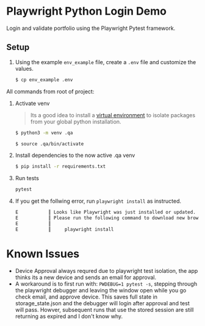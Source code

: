 # Playwright Python Login Demo
Login and validate portfolio using the Playwright Pytest framework.

## Setup

1. Using the example `env_example` file, create a `.env` file and customize the values.
    ```bash
    $ cp env_example .env
    ```


All commands from root of project:
1. Activate venv
    > Its a good idea to install a [virtual environment](https://packaging.python.org/guides/installing-using-pip-and-virtual-environments/) to isolate packages from your global python installation.

    ```bash
    $ python3 -m venv .qa
    
    $ source .qa/bin/activate
    ```

1. Install dependencies to the now active .qa venv
    ```bash
    $ pip install -r requirements.txt
    ```
    
1. Run tests

    ```bash
    pytest

    ```

1. If you get the follwing error, run `playwright install` as instructed.
    ```bash
    E           ║ Looks like Playwright was just installed or updated.       ║
    E           ║ Please run the following command to download new browsers: ║
    E           ║                                                            ║
    E           ║     playwright install    
    ```

# Known Issues
 - Device Approval always requred due to playwright test isolation, the app thinks its a new device and sends an email for approval.
 - A workaround is to first run with: `PWDEBUG=1 pytest -s`, stepping through the playwright debugger and
   leaving the window open while you go check email, and approve device. This saves full state in storage_state.json
   and the debugger will login after approval and test will pass.
   Howver, subsequent runs that use the stored session are still returning as expired and I don't know why.        